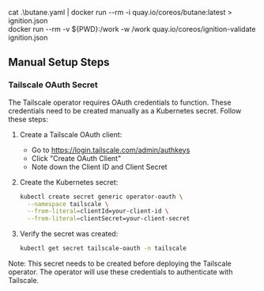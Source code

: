 cat .\butane.yaml | docker run --rm -i quay.io/coreos/butane:latest > ignition.json  
docker run --rm -v ${PWD}:/work -w /work quay.io/coreos/ignition-validate ignition.json

## Manual Setup Steps

### Tailscale OAuth Secret

The Tailscale operator requires OAuth credentials to function. These credentials need to be created manually as a Kubernetes secret. Follow these steps:

1. Create a Tailscale OAuth client:
   - Go to https://login.tailscale.com/admin/authkeys
   - Click "Create OAuth Client"
   - Note down the Client ID and Client Secret

2. Create the Kubernetes secret:
   ```bash
   kubectl create secret generic operator-oauth \
     --namespace tailscale \
     --from-literal=clientId=your-client-id \
     --from-literal=clientSecret=your-client-secret
   ```

3. Verify the secret was created:
   ```bash
   kubectl get secret tailscale-oauth -n tailscale
   ```

Note: This secret needs to be created before deploying the Tailscale operator. The operator will use these credentials to authenticate with Tailscale.
